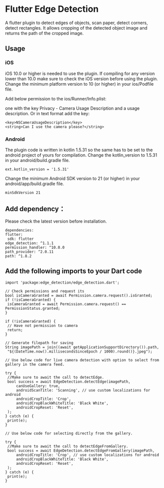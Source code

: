 # Flutter Edge Detection

A flutter plugin to detect edges of objects, scan paper, detect corners, detect rectangles. It allows cropping of the detected object image and returns the path of the cropped image.

## Usage

### iOS

iOS 10.0 or higher is needed to use the plugin. If compiling for any version lower than 10.0 make sure to check the iOS version before using the plugin. Change the minimum platform version to 10 (or higher) in your ios/Podfile file.

Add below permission to the ios/Runner/Info.plist:

one with the key Privacy - Camera Usage Description and a usage description.
Or in text format add the key:

   ```
   <key>NSCameraUsageDescription</key>
<string>Can I use the camera please?</string>
   ```

### Android

The plugin code is written in kotlin 1.5.31 so the same has to be set to the android project of yours for compilation. Change the kotlin_version to 1.5.31 in your android/build.gradle file.

   ```
   ext.kotlin_version = '1.5.31'
   ```

Change the minimum Android SDK version to 21 (or higher) in your android/app/build.gradle file.

   ```
   minSdkVersion 21
   ```

## Add dependency：

Please check the latest version before installation.

   ```
   dependencies:
  flutter:
    sdk: flutter
  edge_detection: ^1.1.1
  permission_handler: ^10.0.0
  path_provider: ^2.0.11
  path: ^1.8.2
   ```

## Add the following imports to your Dart code

   ```
   import 'package:edge_detection/edge_detection.dart';
   ```

   ```
   // Check permissions and request its
bool isCameraGranted = await Permission.camera.request().isGranted;
if (!isCameraGranted) {
    isCameraGranted = await Permission.camera.request() == PermissionStatus.granted;
}

if (!isCameraGranted) {
    // Have not permission to camera
    return;
}

// Generate filepath for saving
String imagePath = join((await getApplicationSupportDirectory()).path,
    "${(DateTime.now().millisecondsSinceEpoch / 1000).round()}.jpeg");

// Use below code for live camera detection with option to select from gallery in the camera feed.
        
try {
    //Make sure to await the call to detectEdge.
    bool success = await EdgeDetection.detectEdge(imagePath,
        canUseGallery: true,
        androidScanTitle: 'Scanning', // use custom localizations for android
        androidCropTitle: 'Crop',
        androidCropBlackWhiteTitle: 'Black White',
        androidCropReset: 'Reset',
    );
} catch (e) {
    print(e);
}

// Use below code for selecting directly from the gallery.

try {
    //Make sure to await the call to detectEdgeFromGallery.
    bool success = await EdgeDetection.detectEdgeFromGallery(imagePath,
        androidCropTitle: 'Crop', // use custom localizations for android
        androidCropBlackWhiteTitle: 'Black White',
        androidCropReset: 'Reset',
    );
} catch (e) {
    print(e);
}
   ```


